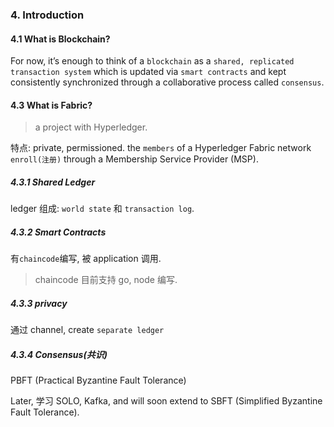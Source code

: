 ### 4. Introduction

#### 4.1 What is Blockchain?

For now, it’s enough to think of a `blockchain` as a `shared, replicated transaction system` which is updated via `smart contracts` and kept consistently synchronized through a collaborative process called `consensus`.

#### 4.3 What is Fabric?

> a project with Hyperledger.

特点: private, permissioned.
the `members` of a Hyperledger Fabric network `enroll(注册)` through a Membership Service Provider (MSP).

##### 4.3.1 Shared Ledger

ledger 组成: `world state` 和 `transaction log`.

##### 4.3.2 Smart Contracts

有`chaincode`编写, 被 application 调用.

> chaincode 目前支持 go, node 编写.

##### 4.3.3 privacy

通过 channel, create `separate ledger`

##### 4.3.4 Consensus(共识)

PBFT (Practical Byzantine Fault Tolerance)

Later, 学习 SOLO, Kafka, and will soon extend to SBFT (Simplified Byzantine Fault Tolerance).
